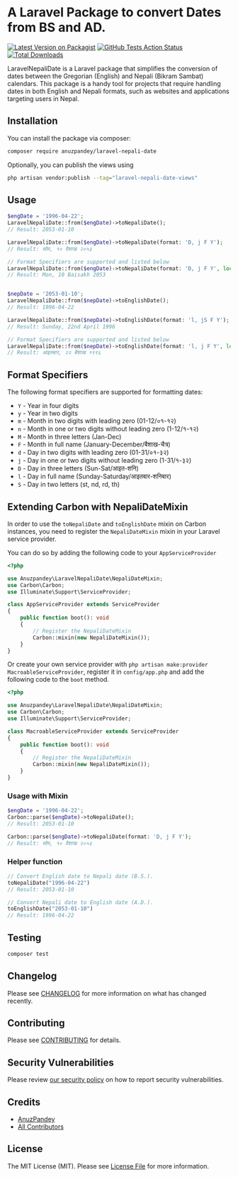 # A Laravel Package to convert Dates from BS and AD.

[![Latest Version on Packagist](https://img.shields.io/packagist/v/anuzpandey/laravel-nepali-date.svg?style=flat-square)](https://packagist.org/packages/anuzpandey/laravel-nepali-date)
[![GitHub Tests Action Status](https://img.shields.io/github/actions/workflow/status/anuzpandey/laravel-nepali-date/run-tests.yml?branch=main&label=tests&style=flat-square)](https://github.com/anuzpandey/laravel-nepali-date/actions?query=workflow%3Arun-tests+branch%3Amain)
[![Total Downloads](https://img.shields.io/packagist/dt/anuzpandey/laravel-nepali-date.svg?style=flat-square)](https://packagist.org/packages/anuzpandey/laravel-nepali-date)

LaravelNepaliDate is a Laravel package that simplifies the conversion of dates between the Gregorian (English) and Nepali (Bikram Sambat) calendars. This package is a handy tool for projects that require handling dates in both English and Nepali formats, such as websites and applications targeting users in Nepal.

## Installation

You can install the package via composer:

```bash
composer require anuzpandey/laravel-nepali-date
```

Optionally, you can publish the views using

```bash
php artisan vendor:publish --tag="laravel-nepali-date-views"
```

## Usage

```php
$engDate = '1996-04-22';
LaravelNepaliDate::from($engDate)->toNepaliDate();
// Result: 2053-01-10

LaravelNepaliDate::from($engDate)->toNepaliDate(format: 'D, j F Y');
// Result: सोम, १० वैशाख २०५३

// Format Specifiers are supported and listed below
LaravelNepaliDate::from($engDate)->toNepaliDate(format: 'D, j F Y', locale: 'en');
// Result: Mon, 10 Baisakh 2053


$nepDate = '2053-01-10';
LaravelNepaliDate::from($nepDate)->toEnglishDate();
// Result: 1996-04-22

LaravelNepaliDate::from($nepDate)->toEnglishDate(format: 'l, jS F Y');
// Result: Sunday, 22nd April 1996

// Format Specifiers are supported and listed below
LaravelNepaliDate::from($nepDate)->toEnglishDate(format: 'l, j F Y', locale: 'np');
// Result: आइतबार, २२ बैशाख १९९६
```

## Format Specifiers

The following format specifiers are supported for formatting dates:
- `Y` - Year in four digits
- `y` - Year in two digits
- `m` - Month in two digits with leading zero (01-12/०१-१२)
- `n` - Month in one or two digits without leading zero (1-12/१-१२)
- `M` - Month in three letters (Jan-Dec)
- `F` - Month in full name (January-December/बैशाख-चैत्र)
- `d` - Day in two digits with leading zero (01-31/०१-३२)
- `j` - Day in one or two digits without leading zero (1-31/१-३२)
- `D` - Day in three letters (Sun-Sat/आइत-शनि)
- `l` - Day in full name (Sunday-Saturday/आइतबार-शनिबार)
- `S` - Day in two letters (st, nd, rd, th)

## Extending Carbon with NepaliDateMixin
In order to use the `toNepaliDate` and `toEnglishDate` mixin on Carbon instances, you need to register the `NepaliDateMixin` mixin in your Laravel service provider.

You can do so by adding the following code to your `AppServiceProvider`
```php
<?php

use Anuzpandey\LaravelNepaliDate\NepaliDateMixin;
use Carbon\Carbon;
use Illuminate\Support\ServiceProvider;

class AppServiceProvider extends ServiceProvider
{
    public function boot(): void
    {
        // Register the NepaliDateMixin
        Carbon::mixin(new NepaliDateMixin());
    }
}
```

Or create your own service provider with `php artisan make:provider MacroableServiceProvider`,
register it in `config/app.php` and add the following code to the `boot` method.
```php
<?php

use Anuzpandey\LaravelNepaliDate\NepaliDateMixin;
use Carbon\Carbon;
use Illuminate\Support\ServiceProvider;

class MacroableServiceProvider extends ServiceProvider
{
    public function boot(): void
    {
        // Register the NepaliDateMixin
        Carbon::mixin(new NepaliDateMixin());
    }
}
```

### Usage with Mixin
```php
$engDate = '1996-04-22';
Carbon::parse($engDate)->toNepaliDate();
// Result: 2053-01-10

Carbon::parse($engDate)->toNepaliDate(format: 'D, j F Y');
// Result: सोम, १० वैशाख २०५३
```

### Helper function
```php
// Convert English date to Nepali date (B.S.).
toNepaliDate("1996-04-22") 
// Result: 2053-01-10

// Convert Nepali date to English date (A.D.).
toEnglishDate("2053-01-10") 
// Result: 1996-04-22
```
## Testing

```bash
composer test
```

## Changelog

Please see [CHANGELOG](CHANGELOG.md) for more information on what has changed recently.

## Contributing

Please see [CONTRIBUTING](CONTRIBUTING.md) for details.

## Security Vulnerabilities

Please review [our security policy](../../security/policy) on how to report security vulnerabilities.

## Credits

- [AnuzPandey](https://github.com/anuzpandey)
- [All Contributors](../../contributors)

## License

The MIT License (MIT). Please see [License File](LICENSE.md) for more information.
